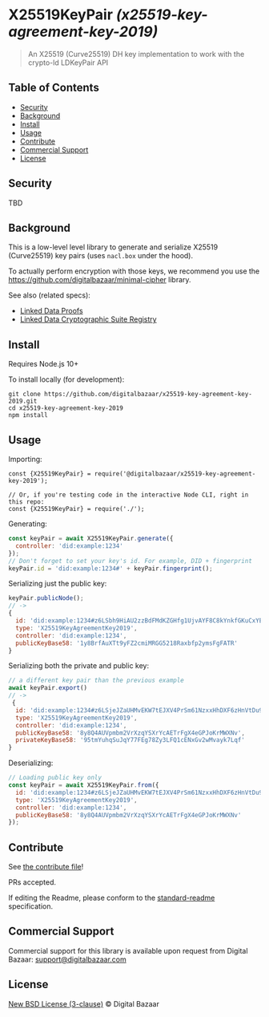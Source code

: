 # X25519KeyPair _(x25519-key-agreement-key-2019)_

> An X25519 (Curve25519) DH key implementation to work with the crypto-ld LDKeyPair API

## Table of Contents

- [Security](#security)
- [Background](#background)
- [Install](#install)
- [Usage](#usage)
- [Contribute](#contribute)
- [Commercial Support](#commercial-support)
- [License](#license)

## Security

TBD

## Background

This is a low-level level library to generate and serialize X25519 (Curve25519)
key pairs (uses `nacl.box` under the hood).

To actually perform encryption with those keys, we recommend you use
the https://github.com/digitalbazaar/minimal-cipher library.

See also (related specs):

* [Linked Data Proofs](https://w3c-ccg.github.io/ld-proofs/)
* [Linked Data Cryptographic Suite Registry](https://w3c-ccg.github.io/ld-cryptosuite-registry/)

## Install

Requires Node.js 10+

To install locally (for development):

```
git clone https://github.com/digitalbazaar/x25519-key-agreement-key-2019.git
cd x25519-key-agreement-key-2019
npm install
```

## Usage

Importing:

```
const {X25519KeyPair} = require('@digitalbazaar/x25519-key-agreement-key-2019');

// Or, if you're testing code in the interactive Node CLI, right in this repo:
const {X25519KeyPair} = require('./');
```

Generating:

```js
const keyPair = await X25519KeyPair.generate({
  controller: 'did:example:1234'
});
// Don't forget to set your key's id. For example, DID + fingerprint
keyPair.id = 'did:example:1234#' + keyPair.fingerprint();
```

Serializing just the public key:

```js
keyPair.publicNode();
// ->
{
  id: 'did:example:1234#z6LSbh9HiAU2zzBdFMdKZGHfg1UjvAYF8C8kYnkfGKuCxYEB',
  type: 'X25519KeyAgreementKey2019',
  controller: 'did:example:1234',
  publicKeyBase58: '1y8BrfAuXTt9yFZ2cmiMRGG5218Raxbfp2ymsFgFATR'
}
```

Serializing both the private and public key:

```js
// a different key pair than the previous example
await keyPair.export()
// ->
 {
  id: 'did:example:1234#z6LSjeJZaUHMvEKW7tEJXV4PrSm61NzxxHhDXF6zHnVtDu9g',
  type: 'X25519KeyAgreementKey2019',
  controller: 'did:example:1234',
  publicKeyBase58: '8y8Q4AUVpmbm2VrXzqYSXrYcAETrFgX4eGPJoKrMWXNv',
  privateKeyBase58: '95tmYuhqSuJqY77FEg78Zy3LFQ1cENxGv2wMvayk7Lqf'
}
```

Deserializing:

```js
// Loading public key only
const keyPair = await X25519KeyPair.from({
  id: 'did:example:1234#z6LSjeJZaUHMvEKW7tEJXV4PrSm61NzxxHhDXF6zHnVtDu9g',
  type: 'X25519KeyAgreementKey2019',
  controller: 'did:example:1234',
  publicKeyBase58: '8y8Q4AUVpmbm2VrXzqYSXrYcAETrFgX4eGPJoKrMWXNv'
});
```

## Contribute

See [the contribute file](https://github.com/digitalbazaar/bedrock/blob/master/CONTRIBUTING.md)!

PRs accepted.

If editing the Readme, please conform to the
[standard-readme](https://github.com/RichardLitt/standard-readme) specification.

## Commercial Support

Commercial support for this library is available upon request from
Digital Bazaar: support@digitalbazaar.com

## License

[New BSD License (3-clause)](LICENSE) © Digital Bazaar
